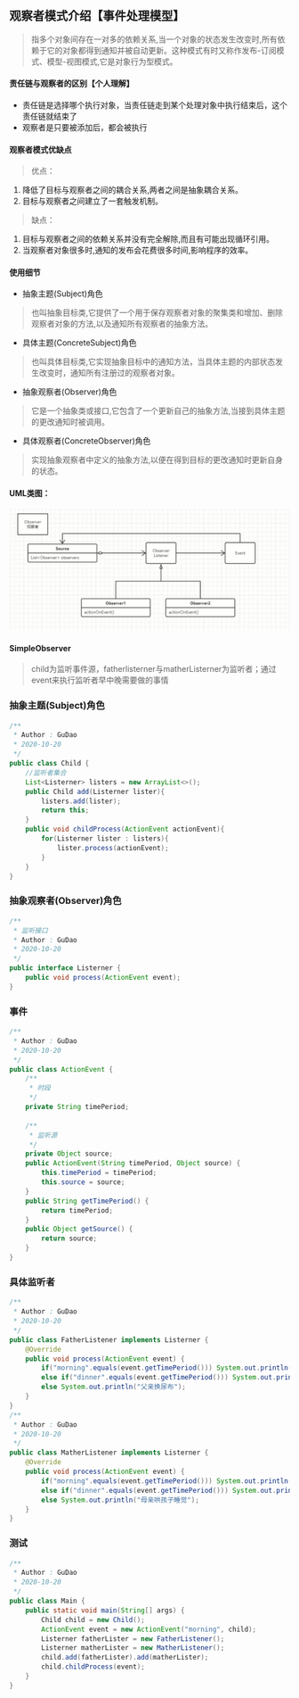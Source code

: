 ## 观察者模式介绍【事件处理模型】
> 指多个对象间存在一对多的依赖关系,当一个对象的状态发生改变时,所有依赖于它的对象都得到通知并被自动更新。这种模式有时又称作发布-订阅模式、模型-视图模式,它是对象行为型模式。

#### 责任链与观察者的区别【个人理解】
* 责任链是选择哪个执行对象，当责任链走到某个处理对象中执行结束后，这个责任链就结束了
* 观察者是只要被添加后，都会被执行

#### 观察者模式优缺点
> 优点：

1. 降低了目标与观察者之间的耦合关系,两者之间是抽象耦合关系。
2. 目标与观察者之间建立了一套触发机制。

> 缺点：

1. 目标与观察者之间的依赖关系并没有完全解除,而且有可能出现循环引用。
2. 当观察者对象很多时,通知的发布会花费很多时间,影响程序的效率。

#### 使用细节
* 抽象主题(Subject)角色
> 也叫抽象目标类,它提供了一个用于保存观察者对象的聚集类和增加、删除观察者对象的方法,以及通知所有观察者的抽象方法。
* 具体主题(ConcreteSubject)角色
> 也叫具体目标类,它实现抽象目标中的通知方法，当具体主题的内部状态发生改变时，通知所有注册过的观察者对象。
* 抽象观察者(Observer)角色
> 它是一个抽象类或接口,它包含了一个更新自己的抽象方法,当接到具体主题的更改通知时被调用。
* 具体观察者(ConcreteObserver)角色
> 实现抽象观察者中定义的抽象方法,以便在得到目标的更改通知时更新自身的状态。

#### UML类图：
![observer-childobserverUML.jpg](../resource/design/observer-childobserverUML.jpg)

#### SimpleObserver 
> child为监听事件源，fatherlisterner与matherListerner为监听者；通过event来执行监听者早中晚需要做的事情

### 抽象主题(Subject)角色
```java
/**
 * Author : GuDao
 * 2020-10-20
 */
public class Child {
    //监听者集合
    List<Listerner> listers = new ArrayList<>();
    public Child add(Listerner lister){
        listers.add(lister);
        return this;
    }
    public void childProcess(ActionEvent actionEvent){
        for(Listerner lister : listers){
            lister.process(actionEvent);
        }
    }
}
```
### 抽象观察者(Observer)角色
```java
/**
 * 监听接口
 * Author : GuDao
 * 2020-10-20
 */
public interface Listerner {
    public void process(ActionEvent event);
}
```
### 事件
```java
/**
 * Author : GuDao
 * 2020-10-20
 */
public class ActionEvent {
    /**
     * 时段
     */
    private String timePeriod;

    /**
     * 监听源
     */
    private Object source;
    public ActionEvent(String timePeriod, Object source) {
        this.timePeriod = timePeriod;
        this.source = source;
    }
    public String getTimePeriod() {
        return timePeriod;
    }
    public Object getSource() {
        return source;
    }
}
```
### 具体监听者
```java
/**
 * Author : GuDao
 * 2020-10-20
 */
public class FatherListener implements Listerner {
    @Override
    public void process(ActionEvent event) {
        if("morning".equals(event.getTimePeriod())) System.out.println("父亲哄孩子");
        else if("dinner".equals(event.getTimePeriod())) System.out.println("父亲带孩子散步");
        else System.out.println("父亲换尿布");
    }
}
/**
 * Author : GuDao
 * 2020-10-20
 */
public class MatherListener implements Listerner {
    @Override
    public void process(ActionEvent event) {
        if("morning".equals(event.getTimePeriod())) System.out.println("母亲喂奶");
        else if("dinner".equals(event.getTimePeriod())) System.out.println("母亲喂午饭");
        else System.out.println("母亲哄孩子睡觉");
    }
}
```
### 测试
```java
/**
 * Author : GuDao
 * 2020-10-20
 */
public class Main {
    public static void main(String[] args) {
        Child child = new Child();
        ActionEvent event = new ActionEvent("morning", child);
        Listerner fatherLister = new FatherListener();
        Listerner matherLister = new MatherListener();
        child.add(fatherLister).add(matherLister);
        child.childProcess(event);
    }
}
```